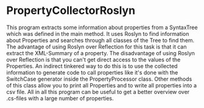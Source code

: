 # PropertyCollectorRoslyn
This program extracts some information about properties from a SyntaxTree which was defined in the main method. It uses Roslyn to find information about Properties and searches through all classes of the Tree to find them. The advantage of using Roslyn over Reflection for this task is that it can extract the XML-Summary of a property. The disadvantage of using Roslyn over Reflection is that you can't get direct access to the values of the Properties. An indirect tinkered way to do this is to use the collected information to generate code to call properties like it's done with the SwitchCase generator inside the PropertyProcessor class. Other methods of this class allow you to print all Properties and to write all properties into a csv file. All in all this program can be useful to get a better overview over .cs-files with a large number of properties.

